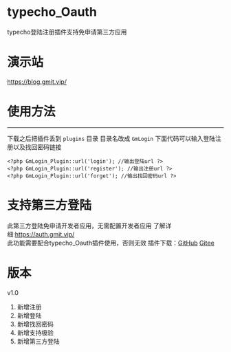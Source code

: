 # typecho_Oauth
typecho登陆注册插件支持免申请第三方应用

# 演示站
https://blog.gmit.vip/


# 使用方法
----
下载之后把插件丢到 `plugins` 目录 目录名改成 `GmLogin`
下面代码可以输入登陆注册以及找回密码链接


    <?php GmLogin_Plugin::url('login'); //输出登陆url ?>
    <?php GmLogin_Plugin::url('register'); //输出注册url ?>
    <?php GmLogin_Plugin::url('forget'); //输出找回密码url ?>


# 支持第三方登陆

此第三方登陆免申请开发者应用，无需配置开发者应用 了解详细:<a target="_blank" href="https://auth.gmit.vip/">https://auth.gmit.vip/</a><br/>此功能需要配合typecho_Oauth插件使用，否则无效 插件下载：<a href="https://github.com/AIYMC/typecho_Oauth" target="_blank">GitHub</a> <a href="https://gitee.com/isgm/typecho_Oauth" target="_blank">Gitee</a>


# 版本
v1.0
1. 新增注册
2. 新增登陆
3. 新增找回密码
4. 新增支持极验
2. 新增第三方登陆
